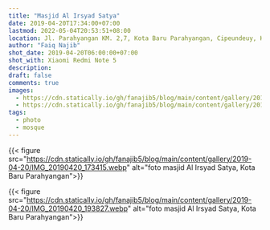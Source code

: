 ```yaml
---
title: "Masjid Al Irsyad Satya"
date: 2019-04-20T17:34:00+07:00
lastmod: 2022-05-04T20:53:51+08:00
location: Jl. Parahyangan KM. 2,7, Kota Baru Parahyangan, Cipeundeuy, Kec. Padalarang, Kabupaten Bandung Barat, Jawa Barat 40553
author: "Faiq Najib"
shot_date: 2019-04-20T06:00:00+07:00
shot_with: Xiaomi Redmi Note 5
description:
draft: false
comments: true
images:
  - https://cdn.statically.io/gh/fanajib5/blog/main/content/gallery/2019-04-20/IMG_20190420_173415__thumbnail.webp
  - https://cdn.statically.io/gh/fanajib5/blog/main/content/gallery/2019-04-20/IMG_20190420_193827__thumbnail.webp
tags:
  - photo
  - mosque
---
```


{{< figure src="https://cdn.statically.io/gh/fanajib5/blog/main/content/gallery/2019-04-20/IMG_20190420_173415.webp" alt="foto masjid Al Irsyad Satya, Kota Baru Parahyangan">}}

{{< figure src="https://cdn.statically.io/gh/fanajib5/blog/main/content/gallery/2019-04-20/IMG_20190420_193827.webp" alt="foto masjid Al Irsyad Satya, Kota Baru Parahyangan">}}
